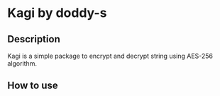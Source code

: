 # Kagi by doddy-s

## Description
Kagi is a simple package to encrypt and decrypt string using AES-256 algorithm.

## How to use